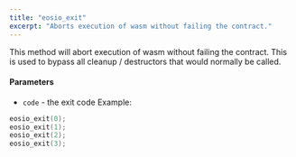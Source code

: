 ```yaml
---
title: "eosio_exit"
excerpt: "Aborts execution of wasm without failing the contract."
---
```

This method will abort execution of wasm without failing the contract. This is used to bypass all cleanup / destructors that would normally be called. 

#### Parameters
* `code` - the exit code Example:

```cpp
eosio_exit(0);
eosio_exit(1);
eosio_exit(2);
eosio_exit(3);
```
